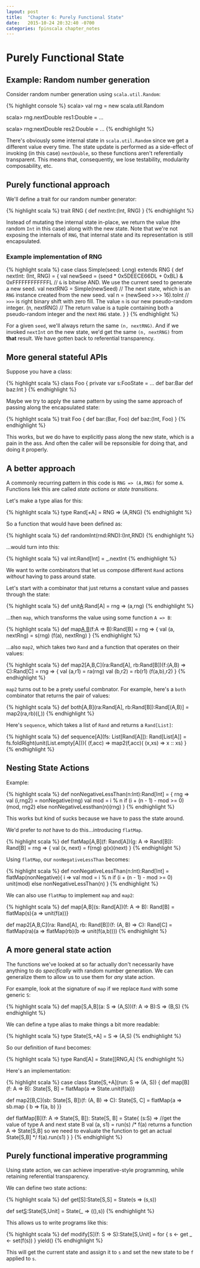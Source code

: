 ```yaml
---
layout: post
title:  "Chapter 6: Purely Functional State"
date:   2015-10-24 20:32:40 -0700
categories: fpinscala chapter_notes
---
```

# Purely Functional State

## Example: Random number generation

Consider random number generation using `scala.util.Random`:

{% highlight console %}
scala> val rng = new scala.util.Random

scala> rng.nextDouble
res1:Double = ...

scala> rng:nextDouble
res2:Double = ...
{% endhighlight %}

There's obviously some internal state in `scala.util.Random` since we get a different
value every time. The state update is performed as a side-effect of invoking (in this
case) `nextDouble`, so these functions aren't referentially transparent. This means that,
consequently, we lose testability, modularity composability, etc.

## Purely functional approach

We'll define a trait for our random number generator:

{% highlight scala %}
trait RNG {
    def nextInt:(Int, RNG)
}
{% endhighlight %}

Instead of mutating the internal state in-place, we return the value (the random `Int` in
this case) along with the new state. Note that we're not exposing the internals of `RNG`,
that internal state and its representation is still encapsulated.

### Example implementation of RNG

{% highlight scala %}
case class Simple(seed: Long) extends RNG {
    def nextInt: (Int, RNG) = {
      val newSeed = (seed * 0x5DEECE66DL + 0xBL) & 0xFFFFFFFFFFFFL // `&` is bitwise AND. We use the current seed to generate a new seed.
      val nextRNG = Simple(newSeed) // The next state, which is an `RNG` instance created from the new seed.
      val n = (newSeed >>> 16).toInt // `>>>` is right binary shift with zero fill. The value `n` is our new pseudo-random integer.
      (n, nextRNG) // The return value is a tuple containing both a pseudo-random integer and the next `RNG` state.
    }
}
{% endhighlight %}

For a given `seed`, we'll always return the same `(n, nextRNG)`. And if we invoked `nextInt`
on the new state, we'd get the same `(n, nextRNG)` from **that** result. We have gotten back
to referential transparency.

## More general stateful APIs

Suppose you have a class:

{% highlight scala %}
class Foo {
    private var s:FooState = ...
    def bar:Bar
    def baz:Int
}
{% endhighlight %}

Maybe we try to apply the same pattern by using the same approach of passing along the
encapsulated state:

{% highlight scala %}
trait Foo {
    def bar:(Bar, Foo)
    def baz:(Int, Foo)
}
{% endhighlight %}

This works, but we do have to explicitly pass along the new state, which is a pain in the
ass. And often the caller will be repsonsible for doing that, and doing it properly.

## A better approach

A commonly recurring pattern in this code is `RNG => (A,RNG)` for some `A`. Functions liek
this are called *state actions* or *state transitions*.

Let's make a type alias for this:

{% highlight scala %}
type Rand[+A] = RNG => (A,RNG)
{% endhighlight %}

So a function that would have been defined as:

{% highlight scala %}
def randomInt(rnd:RND):(Int,RND)
{% endhighlight %}

...would turn into this:

{% highlight scala %}
val int:Rand[Int] = _.nextInt
{% endhighlight %}

We want to write combinators that let us compose different `Rand` actions *without* having
to pass around state.

Let's start with a combinator that just returns a constant value and passes through the
state:

{% highlight scala %}
def unit[A](a:A):Rand[A] =
    rng => (a,rng)
{% endhighlight %}

...then `map`, which transforms the value using some function `A => B`:

{% highlight scala %}
def map[A,B](s:Rand[A])(f:A => B):Rand[B] =
    rng => {
        val (a, nextRng) = s(rng)
        (f(a), nextRng) 
    }
{% endhighlight %}

...also `map2`, which takes two `Rand` and a function that operates on their values:

{% highlight scala %}
def map2[A,B,C](ra:Rand[A], rb:Rand[B])(f:(A,B) => C):Rand[C] =
    rng => {
        val (a,r1) = ra(rng)
        val (b,r2) = rb(r1)
        (f(a,b),r2)
    }
{% endhighlight %}

`map2` turns out to be a prety useful combnator. For example, here's a `both` combinator
that returns the pair of values:

{% highlight scala %}
def both[A,B](ra:Rand[A], rb:Rand[B]):Rand[(A,B)] =
    map2(ra,rb)((_,_))
{% endhighlight %}

Here's `sequence`, which takes a list of `Rand` and returns a `Rand[List]`:

{% highlight scala %}
def sequence[A](fs: List[Rand[A]]): Rand[List[A]] =
    fs.foldRight(unit(List.empty[A])){ (f,acc) =>
      map2(f,acc)( (x,xs) => x :: xs)
    }
{% endhighlight %}

## Nesting State Actions

Example:

{% highlight scala %}
def nonNegativeLessThan(n:Int):Rand[Int] = { rng =>
    val (i,rng2) = nonNegative(rng)
    val mod = i % n
    if (i + (n - 1) - mod >= 0)
        (mod, rng2)
    else nonNegativeLessthan(n)(rng)
    }
{% endhighlight %}

This works but kind of sucks because we have to pass the state around.

We'd prefer to *not* have to do this...introducing `flatMap`.

{% highlight scala %}
def flatMap[A,B](f: Rand[A])(g: A => Rand[B]): Rand[B] = rng => {
    val (x, next) = f(rng)
    g(x)(next)
}
{% endhighlight %}

Using `flatMap`, our `nonNegativeLessThan` becomes:

{% highlight scala %}
def nonNegativeLessThan(n:Int):Rand[Int] =
    flatMap(nonNegative){ i =>
        val mod = i % n
        if (i + (n - 1) - mod >= 0) unit(mod)
        else nonNegativeLessThan(n)
    }
{% endhighlight %}

We can also use `flatMap` to implement `map` and `map2`:

{% highlight scala %}
def map[A,B](s: Rand[A])(f: A => B): Rand[B] =
    flatMap(s){a => unit(f(a))}

def map2[A,B,C](ra: Rand[A], rb: Rand[B])(f: (A, B) => C): Rand[C] =
    flatMap(ra)(a => flatMap(rb)(b => unit(f(a,b))))
{% endhighlight %}

## A more general state action

The functions we've looked at so far actually don't necessarily have anything to do
*specifically* with random number generation. We can generalize them to allow us to use
them for *any* state action.

For example, look at the signature of `map` if we replace `Rand` with some generic `S`:

{% highlight scala %}
def map[S,A,B](a: S => (A,S))(f: A => B):S => (B,S)
{% endhighlight %}

We can define a type alias to make things a bit more readable:

{% highlight scala %}
type State[S,+A] = S => (A,S)
{% endhighlight %}

So our definition of `Rand` becomes:

{% highlight scala %}
type Rand[A] = State[[RNG,A]
{% endhighlight %}

Here's an implementation:

{% highlight scala %}
case class State[S,+A](run: S => (A, S)) {
  def map[B](f: A => B): State[S, B] = flatMap(a => State.unit(f(a)))

  def map2[B,C](sb: State[S, B])(f: (A, B) => C): State[S, C] =
    flatMap{a => sb.map { b => f(a, b) }}

  def flatMap[B](f: A => State[S, B]): State[S, B] =
    State{ (s:S) =>
      //get the value of type A and next state B
      val (a, s1) = run(s)
      /* f(a) returns a function A => State[S,B]
         so we need to evaluate the function to
         get an actual State[S,B]
       */
      f(a).run(s1)
    }
}
{% endhighlight %}

## Purely functional imperative programming

Using state action, we can achieve imperative-style programming, while retaining
referential transparency.

We can define two state actions:

{% highlight scala %}
def get[S]:State[S,S] = State(s => (s,s))

def set[S](s:S):State[S,Unit] = State(_ => ((),s))
{% endhighlight %}

This allows us to write programs like this:

{% highlight scala %}
def modify[S](f: S => S):State[S,Unit] = for {
    s <- get
    _ <- set(f(s))
    } yield()
{% endhighlight %}

This will get the current state and assign it to `s` and set the new state to be `f`
applied to `s`.


